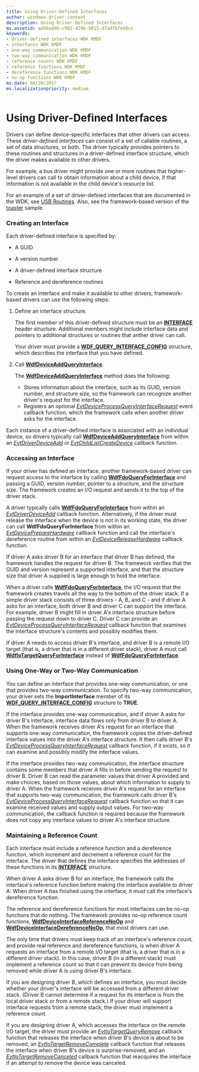 ```yaml
---
title: Using Driver-Defined Interfaces
author: windows-driver-content
description: Using Driver-Defined Interfaces
ms.assetid: ad96add6-c982-429b-b815-d7adf6fed8cc
keywords:
- driver-defined interfaces WDK KMDF
- interfaces WDK KMDF
- one-way communication WDK KMDF
- two-way communication WDK KMDF
- reference counts WDK KMDF
- reference functions WDK KMDF
- dereference functions WDK KMDF
- no-op functions WDK KMDF
ms.date: 04/20/2017
ms.localizationpriority: medium
---
```


# Using Driver-Defined Interfaces


Drivers can define device-specific interfaces that other drivers can access. These *driver-defined interfaces* can consist of a set of callable routines, a set of data structures, or both. The driver typically provides pointers to these routines and structures in a driver-defined interface structure, which the driver makes available to other drivers.

For example, a bus driver might provide one or more routines that higher-level drivers can call to obtain information about a child device, if that information is not available in the child device's resource list.

For an example of a set of driver-defined interfaces that are documented in the WDK, see [USB Routines](https://msdn.microsoft.com/library/windows/hardware/ff540046). Also, see the framework-based version of the [toaster](sample-kmdf-drivers.md) sample.

### Creating an Interface

Each driver-defined interface is specified by:

-   A GUID

-   A version number

-   A driver-defined interface structure

-   Reference and dereference routines

To create an interface and make it available to other drivers, framework-based drivers can use the following steps:

1.  Define an interface structure.

    The first member of this driver-defined structure must be an [**INTERFACE**](https://msdn.microsoft.com/library/windows/hardware/ff547825) header structure. Additional members might include interface data and pointers to additional structures or routines that anther driver can call.

    Your driver must provide a [**WDF\_QUERY\_INTERFACE\_CONFIG**](https://msdn.microsoft.com/library/windows/hardware/ff552439) structure, which describes the interface that you have defined.

2.  Call [**WdfDeviceAddQueryInterface**](https://msdn.microsoft.com/library/windows/hardware/ff545870).

    The [**WdfDeviceAddQueryInterface**](https://msdn.microsoft.com/library/windows/hardware/ff545870) method does the following:

    -   Stores information about the interface, such as its GUID, version number, and structure size, so the framework can recognize another driver's request for the interface.
    -   Registers an optional [*EvtDeviceProcessQueryInterfaceRequest*](https://msdn.microsoft.com/library/windows/hardware/ff540882) event callback function, which the framework calls when another driver asks for the interface.

Each instance of a driver-defined interface is associated with an individual device, so drivers typically call [**WdfDeviceAddQueryInterface**](https://msdn.microsoft.com/library/windows/hardware/ff545870) from within an [*EvtDriverDeviceAdd*](https://msdn.microsoft.com/library/windows/hardware/ff541693) or [*EvtChildListCreateDevice*](https://msdn.microsoft.com/library/windows/hardware/ff540828) callback function.

### Accessing an Interface

If your driver has defined an interface, another framework-based driver can request access to the interface by calling [**WdfFdoQueryForInterface**](https://msdn.microsoft.com/library/windows/hardware/ff547289) and passing a GUID, version number, pointer to a structure, and the structure size. The framework creates an I/O request and sends it to the top of the driver stack.

A driver typically calls [**WdfFdoQueryForInterface**](https://msdn.microsoft.com/library/windows/hardware/ff547289) from within an [*EvtDriverDeviceAdd*](https://msdn.microsoft.com/library/windows/hardware/ff541693) callback function. Alternatively, if the driver must release the interface when the device is not in its working state, the driver can call **WdfFdoQueryForInterface** from within an [*EvtDevicePrepareHardware*](https://msdn.microsoft.com/library/windows/hardware/ff540880) callback function and call the interface's dereference routine from within an [*EvtDeviceReleaseHardware*](https://msdn.microsoft.com/library/windows/hardware/ff540890) callback function.

If driver A asks driver B for an interface that driver B has defined, the framework handles the request for driver B. The framework verifies that the GUID and version represent a supported interface, and that the structure size that driver A supplied is large enough to hold the interface.

When a driver calls [**WdfFdoQueryForInterface**](https://msdn.microsoft.com/library/windows/hardware/ff547289), the I/O request that the framework creates travels all the way to the bottom of the driver stack. If a simple driver stack consists of three drivers - A, B, and C - and if driver A asks for an interface, both driver B and driver C can support the interface. For example, driver B might fill in driver A's interface structure before passing the request down to driver C. Driver C can provide an [*EvtDeviceProcessQueryInterfaceRequest*](https://msdn.microsoft.com/library/windows/hardware/ff540882) callback function that examines the interface structure's contents and possibly modifies them.

If driver A needs to access driver B's interface, and driver B is a remote I/O target (that is, a driver that is in a different driver stack), driver A must call [**WdfIoTargetQueryForInterface**](https://msdn.microsoft.com/library/windows/hardware/ff548640) instead of [**WdfFdoQueryForInterface**](https://msdn.microsoft.com/library/windows/hardware/ff547289).

### Using One-Way or Two-Way Communication

You can define an interface that provides one-way communication, or one that provides two-way communication. To specify two-way communication, your driver sets the **ImportInterface** member of its [**WDF\_QUERY\_INTERFACE\_CONFIG**](https://msdn.microsoft.com/library/windows/hardware/ff552439) structure to **TRUE**.

If the interface provides one-way communication, and if driver A asks for driver B's interface, interface data flows only from driver B to driver A. When the framework receives driver A's request for an interface that supports one-way communication, the framework copies the driver-defined interface values into the driver A's interface structure. It then calls driver B's [*EvtDeviceProcessQueryInterfaceRequest*](https://msdn.microsoft.com/library/windows/hardware/ff540882) callback function, if it exists, so it can examine and possibly modify the interface values.

If the interface provides two-way communication, the interface structure contains some members that driver A fills in before sending the request to driver B. Driver B can read the parameter values that driver A provided and make choices, based on those values, about which information to supply to driver A. When the framework receives driver A's request for an interface that supports two-way communication, the framework calls driver B's [*EvtDeviceProcessQueryInterfaceRequest*](https://msdn.microsoft.com/library/windows/hardware/ff540882) callback function so that it can examine received values and supply output values. For two-way communication, the callback function is required because the framework does not copy any interface values to driver A's interface structure.

### Maintaining a Reference Count

Each interface must include a reference function and a dereference function, which increment and decrement a reference count for the interface. The driver that defines the interface specifies the addresses of these functions in its [**INTERFACE**](https://msdn.microsoft.com/library/windows/hardware/ff547825) structure.

When driver A asks driver B for an interface, the framework calls the interface's reference function before making the interface available to driver A. When driver A has finished using the interface, it must call the interface's dereference function.

The reference and dereference functions for most interfaces can be no-op functions that do nothing. The framework provides no-op reference count functions, [**WdfDeviceInterfaceReferenceNoOp**](https://msdn.microsoft.com/library/windows/hardware/ff546796) and [**WdfDeviceInterfaceDereferenceNoOp**](https://msdn.microsoft.com/library/windows/hardware/ff546790), that most drivers can use.

The only time that drivers must keep track of an interface's reference count, and provide real reference and dereference functions, is when driver A requests an interface from a remote I/O target (that is, a driver that is in a different driver stack). In this case, driver B (in a different stack) must implement a reference count so that it can prevent its device from being removed while driver A is using driver B's interface.

If you are designing driver B, which defines an interface, you must decide whether your driver's interface will be accessed from a different driver stack. (Driver B cannot determine if a request for its interface is from the local driver stack or from a remote stack.) If your driver will support interface requests from a remote stack, the driver must implement a reference count.

If you are designing driver A, which accesses the interface on the remote I/O target, the driver must provide an [*EvtIoTargetQueryRemove*](https://msdn.microsoft.com/library/windows/hardware/ff541793) callback function that releases the interface when driver B's device is about to be removed, an [*EvtIoTargetRemoveComplete*](https://msdn.microsoft.com/library/windows/hardware/ff541806) callback function that releases the interface when driver B's device is surprise-removed, and an [*EvtIoTargetRemoveCanceled*](https://msdn.microsoft.com/library/windows/hardware/ff541800) callback function that reacquires the interface if an attempt to remove the device was canceled.

 

 





